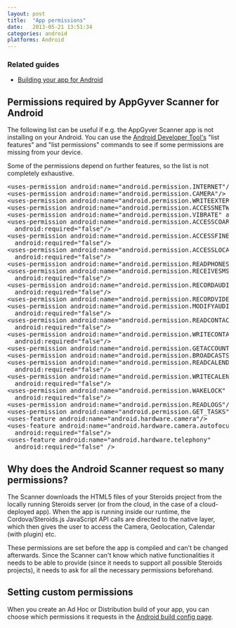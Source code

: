 ```yaml
---
layout: post
title:  "App permissions"
date:   2013-05-21 13:51:34
categories: android
platforms: Android
---
```


### Related guides
* [Building your app for Android][android-build-config]

## Permissions required by AppGyver Scanner for Android

The following list can be useful if e.g. the AppGyver Scanner app is not installing on your Android. You can use the [Android Developer Tool's](http://developer.android.com/tools/help/adb.html) "list features" and "list permissions" commands to see if some permissions are missing from your device.

Some of the permissions depend on further features, so the list is not completely exhaustive.

<pre class="terminal">
&lt;uses-permission android:name="android.permission.INTERNET"/&gt;
&lt;uses-permission android:name="android.permission.CAMERA"/&gt;
&lt;uses-permission android:name="android.permission.WRITEEXTERNALSTORAGE"/&gt;
&lt;uses-permission android:name="android.permission.ACCESSNETWORKSTATE"/&gt;
&lt;uses-permission android:name="android.permission.VIBRATE" android:required="false"/&gt;
&lt;uses-permission android:name="android.permission.ACCESSCOARSELOCATION" 
  android:required="false"/&gt;
&lt;uses-permission android:name="android.permission.ACCESSFINELOCATION" 
  android:required="false"/&gt;
&lt;uses-permission android:name="android.permission.ACCESSLOCATIONEXTRACOMMANDS" 
  android:required="false"/&gt;
&lt;uses-permission android:name="android.permission.READPHONESTATE" /&gt;
&lt;uses-permission android:name="android.permission.RECEIVESMS" 
  android:required="false"/&gt;
&lt;uses-permission android:name="android.permission.RECORDAUDIO" 
  android:required="false"/&gt;
&lt;uses-permission android:name="android.permission.RECORDVIDEO" /&gt;
&lt;uses-permission android:name="android.permission.MODIFYAUDIOSETTINGS" 
  android:required="false"/&gt;
&lt;uses-permission android:name="android.permission.READCONTACTS" 
  android:required="false"/&gt;
&lt;uses-permission android:name="android.permission.WRITECONTACTS" 
  android:required="false"/&gt;
&lt;uses-permission android:name="android.permission.GETACCOUNTS" /&gt;
&lt;uses-permission android:name="android.permission.BROADCASTSTICKY" /&gt;
&lt;uses-permission android:name="android.permission.READCALENDAR" 
  android:required="false"/&gt;
&lt;uses-permission android:name="android.permission.WRITECALENDAR" 
  android:required="false"/&gt;
&lt;uses-permission android:name="android.permission.WAKELOCK" 
  android:required="false"/&gt;
&lt;uses-permission android:name="android.permission.READLOGS"/&gt;
&lt;uses-permission android:name="android.permission.GET_TASKS"/&gt;
&lt;uses-feature android:name="android.hardware.camera"/&gt;
&lt;uses-feature android:name="android.hardware.camera.autofocus" 
  android:required="false"/&gt;
&lt;uses-feature android:name="android.hardware.telephony" 
  android:required="false" /&gt;
</pre>

## Why does the Android Scanner request so many permissions?

The Scanner downloads the HTML5 files of your Steroids project from the locally running Steroids server (or from the cloud, in the case of a cloud-deployed app). When the app is running inside our runtime, the Cordova/Steroids.js JavaScript API calls are directed to the native layer, which then gives the user to access the Camera, Geolocation, Calendar (with plugin) etc.

These permissions are set before the app is compiled and can't be changed afterwards. Since the Scanner can't know which native functionalities it needs to be able to provide (since it needs to support all possible Steroids projects), it needs to ask for all the necessary permissions beforehand.

## Setting custom permissions

When you create an Ad Hoc or Distribution build of your app, you can choose which permissions it requests in the [Android build config page][android-build-config-permissions].

[android-build-config]: /steroids/guides/cloud_services/android-build-config/
[android-build-config-permissions]: /steroids/guides/cloud_services/android-build-config/#requested_permissions